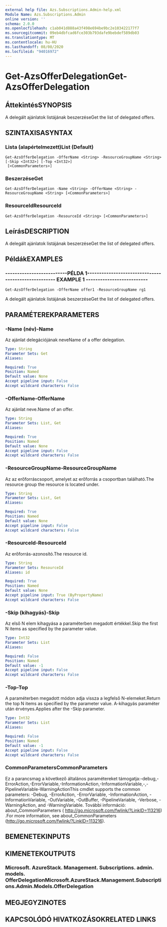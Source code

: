 ```yaml
---
external help file: Azs.Subscriptions.Admin-help.xml
Module Name: Azs.Subscriptions.Admin
online version: ''
schema: 2.0.0
ms.openlocfilehash: c1ab041d888a43f498e694be9bc2e103422177f7
ms.sourcegitcommit: 09eb4dbfcad6fce303b793dafe9bebdef589db03
ms.translationtype: MT
ms.contentlocale: hu-HU
ms.lasthandoff: 08/08/2020
ms.locfileid: "94016972"
---
```

# <span data-ttu-id="9bc85-101">Get-AzsOfferDelegation</span><span class="sxs-lookup"><span data-stu-id="9bc85-101">Get-AzsOfferDelegation</span></span>

## <span data-ttu-id="9bc85-102">Áttekintés</span><span class="sxs-lookup"><span data-stu-id="9bc85-102">SYNOPSIS</span></span>
<span data-ttu-id="9bc85-103">A delegált ajánlatok listájának beszerzése</span><span class="sxs-lookup"><span data-stu-id="9bc85-103">Get the list of delegated offers.</span></span>

## <span data-ttu-id="9bc85-104">SZINTAXISA</span><span class="sxs-lookup"><span data-stu-id="9bc85-104">SYNTAX</span></span>

### <span data-ttu-id="9bc85-105">Lista (alapértelmezett)</span><span class="sxs-lookup"><span data-stu-id="9bc85-105">List (Default)</span></span>
```
Get-AzsOfferDelegation -OfferName <String> -ResourceGroupName <String> [-Skip <Int32>] [-Top <Int32>]
 [<CommonParameters>]
```

### <span data-ttu-id="9bc85-106">Beszerzése</span><span class="sxs-lookup"><span data-stu-id="9bc85-106">Get</span></span>
```
Get-AzsOfferDelegation -Name <String> -OfferName <String> -ResourceGroupName <String> [<CommonParameters>]
```

### <span data-ttu-id="9bc85-107">ResourceId</span><span class="sxs-lookup"><span data-stu-id="9bc85-107">ResourceId</span></span>
```
Get-AzsOfferDelegation -ResourceId <String> [<CommonParameters>]
```

## <span data-ttu-id="9bc85-108">Leírás</span><span class="sxs-lookup"><span data-stu-id="9bc85-108">DESCRIPTION</span></span>
<span data-ttu-id="9bc85-109">A delegált ajánlatok listájának beszerzése</span><span class="sxs-lookup"><span data-stu-id="9bc85-109">Get the list of delegated offers.</span></span>

## <span data-ttu-id="9bc85-110">Példák</span><span class="sxs-lookup"><span data-stu-id="9bc85-110">EXAMPLES</span></span>

### <span data-ttu-id="9bc85-111">--------------------------PÉLDA 1--------------------------</span><span class="sxs-lookup"><span data-stu-id="9bc85-111">-------------------------- EXAMPLE 1 --------------------------</span></span>
```
Get-AzsOfferDelegation -OfferName offer1 -ResourceGroupName rg1
```

<span data-ttu-id="9bc85-112">A delegált ajánlatok listájának beszerzése</span><span class="sxs-lookup"><span data-stu-id="9bc85-112">Get the list of delegated offers.</span></span>

## <span data-ttu-id="9bc85-113">PARAMÉTEREK</span><span class="sxs-lookup"><span data-stu-id="9bc85-113">PARAMETERS</span></span>

### <span data-ttu-id="9bc85-114">-Name (név)</span><span class="sxs-lookup"><span data-stu-id="9bc85-114">-Name</span></span>
<span data-ttu-id="9bc85-115">Az ajánlat delegációjának neve</span><span class="sxs-lookup"><span data-stu-id="9bc85-115">Name of a offer delegation.</span></span>

```yaml
Type: String
Parameter Sets: Get
Aliases:

Required: True
Position: Named
Default value: None
Accept pipeline input: False
Accept wildcard characters: False
```

### <span data-ttu-id="9bc85-116">-OfferName</span><span class="sxs-lookup"><span data-stu-id="9bc85-116">-OfferName</span></span>
<span data-ttu-id="9bc85-117">Az ajánlat neve.</span><span class="sxs-lookup"><span data-stu-id="9bc85-117">Name of an offer.</span></span>

```yaml
Type: String
Parameter Sets: List, Get
Aliases:

Required: True
Position: Named
Default value: None
Accept pipeline input: False
Accept wildcard characters: False
```

### <span data-ttu-id="9bc85-118">-ResourceGroupName</span><span class="sxs-lookup"><span data-stu-id="9bc85-118">-ResourceGroupName</span></span>
<span data-ttu-id="9bc85-119">Az az erőforráscsoport, amelyet az erőforrás a csoportban található.</span><span class="sxs-lookup"><span data-stu-id="9bc85-119">The resource group the resource is located under.</span></span>

```yaml
Type: String
Parameter Sets: List, Get
Aliases:

Required: True
Position: Named
Default value: None
Accept pipeline input: False
Accept wildcard characters: False
```

### <span data-ttu-id="9bc85-120">-ResourceId</span><span class="sxs-lookup"><span data-stu-id="9bc85-120">-ResourceId</span></span>
<span data-ttu-id="9bc85-121">Az erőforrás-azonosító.</span><span class="sxs-lookup"><span data-stu-id="9bc85-121">The resource id.</span></span>

```yaml
Type: String
Parameter Sets: ResourceId
Aliases: id

Required: True
Position: Named
Default value: None
Accept pipeline input: True (ByPropertyName)
Accept wildcard characters: False
```

### <span data-ttu-id="9bc85-122">-Skip (kihagyás)</span><span class="sxs-lookup"><span data-stu-id="9bc85-122">-Skip</span></span>
<span data-ttu-id="9bc85-123">Az első N elem kihagyása a paraméterben megadott értékkel.</span><span class="sxs-lookup"><span data-stu-id="9bc85-123">Skip the first N items as specified by the parameter value.</span></span>

```yaml
Type: Int32
Parameter Sets: List
Aliases:

Required: False
Position: Named
Default value: -1
Accept pipeline input: False
Accept wildcard characters: False
```

### <span data-ttu-id="9bc85-124">-Top</span><span class="sxs-lookup"><span data-stu-id="9bc85-124">-Top</span></span>
<span data-ttu-id="9bc85-125">A paraméterben megadott módon adja vissza a legfelső N-elemeket.</span><span class="sxs-lookup"><span data-stu-id="9bc85-125">Return the top N items as specified by the parameter value.</span></span>
<span data-ttu-id="9bc85-126">A-kihagyás paraméter után érvényes.</span><span class="sxs-lookup"><span data-stu-id="9bc85-126">Applies after the -Skip parameter.</span></span>

```yaml
Type: Int32
Parameter Sets: List
Aliases:

Required: False
Position: Named
Default value: -1
Accept pipeline input: False
Accept wildcard characters: False
```

### <span data-ttu-id="9bc85-127">CommonParameters</span><span class="sxs-lookup"><span data-stu-id="9bc85-127">CommonParameters</span></span>
<span data-ttu-id="9bc85-128">Ez a parancsmag a következő általános paramétereket támogatja:-debug,-ErrorAction,-ErrorVariable,-InformationAction,-InformationVariable,-,-PipelineVariable-WarningAction</span><span class="sxs-lookup"><span data-stu-id="9bc85-128">This cmdlet supports the common parameters: -Debug, -ErrorAction, -ErrorVariable, -InformationAction, -InformationVariable, -OutVariable, -OutBuffer, -PipelineVariable, -Verbose, -WarningAction, and -WarningVariable.</span></span> <span data-ttu-id="9bc85-129">További információ: about_CommonParameters ( http://go.microsoft.com/fwlink/?LinkID=113216) .</span><span class="sxs-lookup"><span data-stu-id="9bc85-129">For more information, see about_CommonParameters (http://go.microsoft.com/fwlink/?LinkID=113216).</span></span>

## <span data-ttu-id="9bc85-130">BEMENETEK</span><span class="sxs-lookup"><span data-stu-id="9bc85-130">INPUTS</span></span>

## <span data-ttu-id="9bc85-131">KIMENETEK</span><span class="sxs-lookup"><span data-stu-id="9bc85-131">OUTPUTS</span></span>

### <span data-ttu-id="9bc85-132">Microsoft. AzureStack. Management. Subscriptions. admin. models. OfferDelegation</span><span class="sxs-lookup"><span data-stu-id="9bc85-132">Microsoft.AzureStack.Management.Subscriptions.Admin.Models.OfferDelegation</span></span>

## <span data-ttu-id="9bc85-133">MEGJEGYZI</span><span class="sxs-lookup"><span data-stu-id="9bc85-133">NOTES</span></span>

## <span data-ttu-id="9bc85-134">KAPCSOLÓDÓ HIVATKOZÁSOK</span><span class="sxs-lookup"><span data-stu-id="9bc85-134">RELATED LINKS</span></span>

